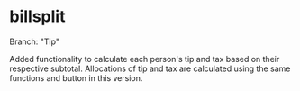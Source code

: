 # billsplit

Branch: "Tip"

Added functionality to calculate each person's tip and tax based on their respective subtotal.
Allocations of tip and tax are calculated using the same functions and button in this version.
